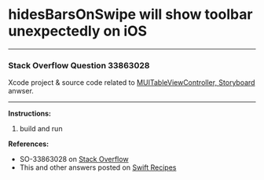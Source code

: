 # hidesBarsOnSwipe will show toolbar unexpectedly on iOS

---

### Stack Overflow Question 33863028
Xcode project & source code related to [MUITableViewController, Storyboard](http://stackoverflow.com/a/33864927/218152) anwser.

---

**Instructions:**

1. build and run

**References:**

- SO-33863028 on [Stack Overflow](http://stackoverflow.com/questions/33863028/hidesbarsonswipe-will-show-toolbar-unexpectedly)
- This and other answers posted on [Swift Recipes](http://swiftarchitect.com/recipes/)

